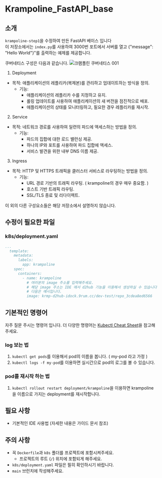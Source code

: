 # Krampoline_FastAPI_base

## 소개

`krampoline-step1`을 수정하여 만든 FastAPI 베이스 입니다   
이 저장소에서는 `index.py`를 사용하여 3000번 포트에서 서버를 열고 {"message": "Hello World"}"를 출력하는 예제를 제공합니다.


쿠버네티스 구성은 다음과 같습니다.
![‎크램폴린 쿠버네티스 ‎001](https://github.com/EdenKim-dev/krampoline_step1_v2/assets/108042383/83a25d4c-4021-4186-8c43-6759ad69ab80)


1. Deployment
  - 목적: 애플리케이션의 레플리카(복제본)를 관리하고 업데이트하는 방식을 정의.
    - 기능:
      - 애플리케이션의 레플리카 수를 지정하고 유지.
      - 롤링 업데이트를 사용하여 애플리케이션의 새 버전을 점진적으로 배포.
      - 애플리케이션의 상태를 모니터링하고, 필요한 경우 레플리카를 재시작.
2. Service
  - 목적: 네트워크 경로를 사용하여 일련의 파드에 액세스하는 방법을 정의.
    - 기능:
      - 파드의 집합에 대한 로드 밸런싱 제공.
      - 하나의 IP와 포트를 사용하여 파드 집합에 액세스.
      - 서비스 발견을 위한 내부 DNS 이름 제공.
3. Ingress
  - 목적: HTTP 및 HTTPS 트래픽을 클러스터 서비스로 라우팅하는 방법을 정의.
    - 기능:
      - URL 경로 기반의 트래픽 라우팅. ( krampoline의 경우 매우 중요함. )
      - 호스트 기반 트래픽 라우팅.
      - SSL/TLS 종료 및 리다이렉트.

이 외의 다른 구성요소들은 해당 저장소에서 설명하지 않습니다.

## 수정이 필요한 파일

### k8s/deployment.yaml
```yaml
...
  template:
    metadata:
      labels:
        app: krampoline
    spec:
      containers:
        - name: krampoline
          # 여러분의 image 주소를 입력해주세요.
          # 해당 image 주소는 IDE 에서 d2hub 기능을 이용해서 생성하실 수 있습니다.
          # 다음은 예시입니다.
          image: krmp-d2hub-idock.9rum.cc/dev-test/repo_3cdea8ed6566

```

## 기본적인 명령어
자주 질문 주시는 명령어 입니다. 더 다양한 명령어는 [Kubectl Cheat Sheet](https://kubernetes.io/docs/reference/kubectl/cheatsheet/)을 참고해주세요.

### log 보는 법
1. `kubectl get pods`를 이용해서 pod의 이름을 봅니다. ( my-pod 라고 가정 )
2. `kubectl logs -f my-pod`를 이용하면 실시간으로 pod의 로그를 볼 수 있습니다.

### pod를 재시작 하는 법
1. `kubectl rollout restart deployment/krampoline`을 이용하면 krampoline을 이름으로 가지는 deployment를 재시작합니다.


## 필요 사항

- 기본적인 IDE 사용법 (자세한 내용은 가이드 문서 참조)

## 주의 사항

- 꼭 `Dockerfile`과 `k8s` 폴더를 프로젝트에 포함시켜주세요.
  - 프로젝트의 루트 (`/`) 위치에 포함되게 해주세요.
- `k8s/deployment.yaml` 파일은 필히 확인하시기 바랍니다.
- `main` 브런치에 작성해주세요.
